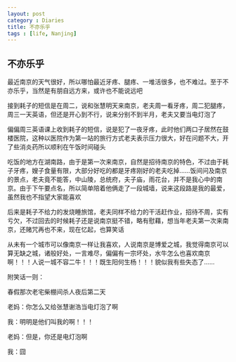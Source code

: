 ```yaml
---
layout: post
category : Diaries
title: 不亦乐乎
tags : [life, Nanjing]
---
```


## 不亦乐乎 ##

最近南京的天气很好，所以哪怕最近牙疼、腿疼、一堆活很多，也不难过。至于不亦乐乎，当然是有朋自远方来，或许也不能说远吧

接到耗子的短信是在周二，说和张慧明天来南京，老夫周一看牙疼，周二犯腿疼，周三一天英语，但还是开心到不行，说来分别不到半月，老夫又要当电灯泡了

偏偏周三英语课上收到耗子的短信，说是犯了一夜牙疼，此时他们两口子居然在鼓楼医院，这种以医院作为第一站的旅行方式老夫表示压力很大，好在问题不大，开了些消炎药所以顺利在午饭时间碰头

吃饭的地方在湖南路，由于是第一次来南京，自然是招待南京的特色，不过由于耗子牙疼，嫂子食量有限，大部分好吃的都是牙疼刚好的老夫吃掉……饭间问及南京的景点，老夫竟不能答，中山陵，总统府，夫子庙，雨花台，并不是我心中的南京。由于下午要点名，所以简单陪着他俩走了一段城墙，说来这段路是我的最爱，虽然我也不指望大家能喜欢

后来是耗子不给力的发烧睡旅馆，老夫同样不给力的干活赶作业，招待不周，实有亏欠，不过回去的时候耗子还是说南京挺不错，略有慰藉，想当年老夫第一次来南京，还赌咒再也不来，现在忆起，也算笑话

从未有一个城市可以像南京一样让我喜欢，人说南京是博爱之城，我觉得南京可以算无缺之城，诸般好处，一言难尽，偏偏有一宗坏处，水牛怎么也喜欢南京啊！！！人说一城不容二牛！！！既生阳何生杨！！！貌似我有些失态了……

附笑话一则：

春假那次老宅柴棚间杀人夜后第二天

老妈：你怎么又给张慧谢浩当电灯泡了啊

我：明明是他们叫我的啊！！！

老妈：但是，你还是电灯泡啊

我：囧